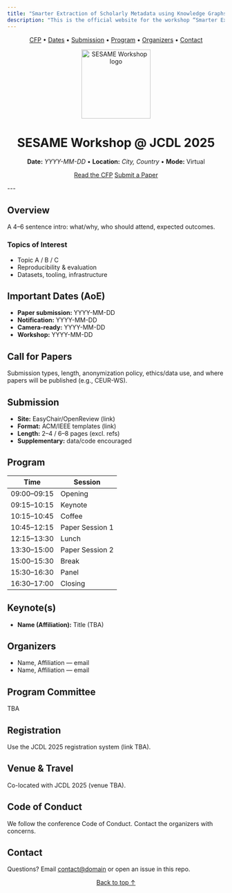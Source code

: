 ```yaml
---
title: "Smarter Extraction of Scholarly Metadata using Knowledge Graphs and Language Models (SESAME-2025)"
description: "This is the official website for the workshop “Smarter Extraction of Scholarly Metadata using Knowledge Graphs and Language Models”, to be held at JCDL 2025 (Virtual Event)."
---
```


<p align="center">
  <a href="#call-for-papers">CFP</a> •
  <a href="#important-dates-aoe">Dates</a> •
  <a href="#submission">Submission</a> •
  <a href="#program">Program</a> •
  <a href="#organizers">Organizers</a> •
  <a href="#contact">Contact</a>
</p>

<div align="center">
  <img src="assets/logo.svg" alt="SESAME Workshop logo" width="160" height="160" />
  <h1>SESAME Workshop @ JCDL 2025</h1>
  <p><strong>Date:</strong> <em>YYYY-MM-DD</em> • <strong>Location:</strong> <em>City, Country</em> • <strong>Mode:</strong> Virtual</p>
  <p>
    <a class="btn" href="#call-for-papers">Read the CFP</a>
    <a class="btn btn-primary" href="https://easychair.org/" target="_blank" rel="noopener">Submit a Paper</a>
  </p>
</div>
---

## Overview
A 4–6 sentence intro: what/why, who should attend, expected outcomes.

### Topics of Interest
- Topic A / B / C
- Reproducibility & evaluation
- Datasets, tooling, infrastructure

## Important Dates (AoE)
- **Paper submission:** YYYY-MM-DD
- **Notification:** YYYY-MM-DD
- **Camera-ready:** YYYY-MM-DD
- **Workshop:** YYYY-MM-DD

## Call for Papers
Submission types, length, anonymization policy, ethics/data use, and where papers will be published (e.g., CEUR-WS).

## Submission
- **Site:** EasyChair/OpenReview (link)
- **Format:** ACM/IEEE templates (link)
- **Length:** 2–4 / 6–8 pages (excl. refs)
- **Supplementary:** data/code encouraged

## Program
| Time | Session |
|---|---|
| 09:00–09:15 | Opening |
| 09:15–10:15 | Keynote |
| 10:15–10:45 | Coffee |
| 10:45–12:15 | Paper Session 1 |
| 12:15–13:30 | Lunch |
| 13:30–15:00 | Paper Session 2 |
| 15:00–15:30 | Break |
| 15:30–16:30 | Panel |
| 16:30–17:00 | Closing |

## Keynote(s)
- **Name (Affiliation):** Title (TBA)

## Organizers
- Name, Affiliation — email
- Name, Affiliation — email

## Program Committee
TBA

## Registration
Use the JCDL 2025 registration system (link TBA).

## Venue & Travel
Co-located with JCDL 2025 (venue TBA).

## Code of Conduct
We follow the conference Code of Conduct. Contact the organizers with concerns.

## Contact
Questions? Email <contact@domain> or open an issue in this repo.

<p align="center"><a href="#top">Back to top ↑</a></p>
